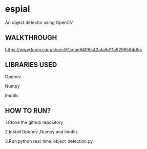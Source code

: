 # espial
An object detector using OpenCV

WALKTHROUGH
--------------


https://www.loom.com/share/81ceae64ff6c42afa6d11a9299584d5a



LIBRARIES USED
------------------
Opencv

Numpy 

Imutils

HOW TO RUN?
--------------
1.Clone the github repository

2.Install Opencv ,Numpy and Imutlis

3.Run python real_time_object_detection.py
